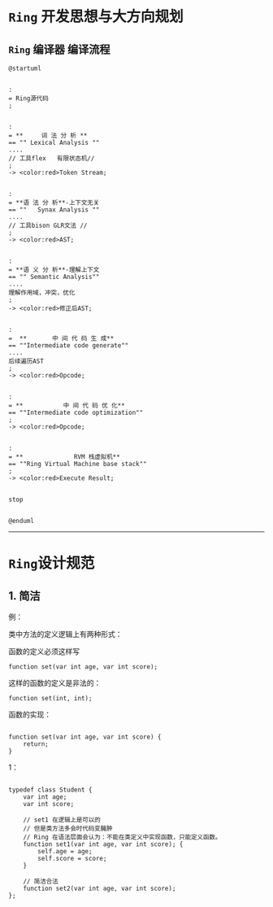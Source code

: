 # ```Ring``` 开发思想与大方向规划


## ```Ring``` 编译器 编译流程

```plantuml
@startuml


:
= Ring源代码
;


:
= **     词 法 分 析 **
== "" Lexical Analysis ""
....
// 工具flex   有限状态机//
;
-> <color:red>Token Stream;


:
= **语 法 分 析**-上下文无关
== ""   Synax Analysis ""
....
// 工具bison GLR文法 //
;
-> <color:red>AST;


:
= **语 义 分 析**-理解上下文
== "" Semantic Analysis""
....
理解作用域，冲突，优化
;
-> <color:red>修正后AST;


:
=  **       中 间 代 码 生 成**
== ""Intermediate code generate""
....
后续遍历AST
;
-> <color:red>Opcode;


:
= **           中 间 代 码 优 化**
== ""Intermediate code optimization""
;
-> <color:red>Opcode;


:
= **              RVM 栈虚拟机**
== ""Ring Virtual Machine base stack""
;
-> <color:red>Execute Result;


stop


@enduml
```





-------------------

# ```Ring```设计规范 

## 1. 简洁

例：

类中方法的定义逻辑上有两种形式：

函数的定义必须这样写
```ring
function set(var int age, var int score);
```

这样的函数的定义是非法的：
```ring
function set(int, int);
```


函数的实现：
```ring

function set(var int age, var int score) {
    return;
}
```

1：

```ring

typedef class Student {
    var int age;
    var int score;

    // set1 在逻辑上是可以的
    // 但是类方法多会时代码变臃肿
    // Ring 在语法层面会认为：不能在类定义中实现函数，只能定义函数。
    function set1(var int age, var int score); {
        self.age = age;
        self.score = score;
    }

    // 简洁合法
    function set2(var int age, var int score); 
};

```





